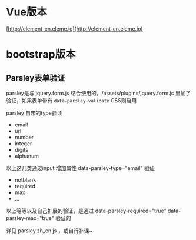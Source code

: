 # Vue版本

[http://element-cn.eleme.io](http://element-cn.eleme.io)

# bootstrap版本

## Parsley表单验证

parsley是与 jquery.form.js 结合使用的，/assets/plugins/jquery.form.js 里加了验证，如果表单带有 `data-parsley-validate` CSS则启用

parsley 自带的type验证

* email
* url
* number
* integer
* digits
* alphanum

以上这几类通过input 增加属性 data-parsley-type="email" 验证

* notblank
* required
* max
* ...

以上等等以及自己扩展的验证，是通过 data-parsley-required="true" data-parsley-max="true" 验证的

详见 parsley.zh_cn.js ，或自行补课~
